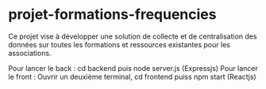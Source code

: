 # projet-formations-frequencies
Ce projet vise à développer une solution de collecte et de centralisation des données sur toutes les formations et ressources existantes pour les associations.


Pour lancer le back : cd backend puis node server.js (Expressjs)
Pour lancer le front : Ouvrir un deuxième terminal, cd frontend puiss npm start (Reactjs)